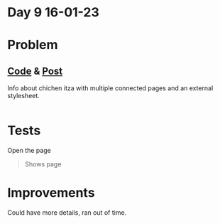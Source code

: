 # Day 9 16-01-23

# Problem

## [Code](https://github.com/sohrabhamza/Days-of-code-JS/tree/main/Day%210) & [Post](https://www.linkedin.com/posts/sohrab-hamza-ab13151a5_vitbhopalgaming-daysofcode-day9-activity-7020796183484805121-jth9?utm_source=share&utm_medium=member_desktop)

Info about chichen itza with multiple connected pages and an external stylesheet. 

<img title="" src="https://i.imgur.com/EhJQVvc.png" alt="" href="https://i.imgur.com/lmZchNC.png">

# Tests

Open the page

> Shows page

# Improvements

Could have more details, ran out of time. 
